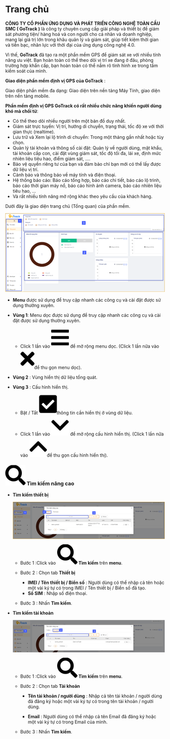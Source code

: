 # Trang chủ


**CÔNG TY CỔ PHẦN ỨNG DỤNG VÀ PHÁT TRIỂN CÔNG NGHỆ TOÀN CẦU SMC ( GoTrack )** là công ty chuyên cung cấp giải pháp và thiết bị để giám sát phương tiện/ hàng hoá và con người cho cá nhân và doanh nghiệp, mang lại giá trị lớn trong khâu quản lý và giám sát, giúp tiết kiệm thời gian và tiền bạc, nhân lực với thời đại của ứng dụng công nghệ 4.0.

Vì thế, **GoTrack** đã tạo ra một phần mềm GPS để giám sát xe với nhiều tính năng ưu việt. Bạn hoàn toàn có thể theo dõi vị trí xe đang ở đâu, phòng trường hợp khẩn cấp, bạn hoàn toàn có thể nắm rõ tình hình xe trong tầm kiểm soát của mình.

**Giao diện phần mềm định vị GPS của GoTrack** :

Giao diện phần mềm đa dạng: Giao diện trên nền tảng Máy Tính, giao diện trên nền tảng mobile.

**Phần mềm định vị GPS GoTrack có rất nhiều chức năng khiến người dùng khó mà chối từ**:
- Có thể theo dõi nhiều người trên một bản đồ duy nhất.
- Giám sát trực tuyến: Vị trí, hướng di chuyển, trạng thái, tốc độ xe với thời gian thực (realtime).
- Lưu trữ và Xem lại lộ trình di chuyển: Trong một tháng gần nhất hoặc tùy chọn.
- Quản lý tài khoản và thông số cài đặt: Quản lý về người dùng, mật khẩu, tài khoản cấp con, cài đặt vùng giám sát, tốc độ tối đa, lái xe, định mức nhiên liệu tiêu hao, điểm giám sát, ....
- Bảo vệ quyền riêng tư của bạn và đảm bảo chỉ bạn mới có thể lấy được dữ liệu vị trí.
- Cảnh báo và thông báo về máy tính và điện thoại.
- Hệ thống báo cáo: Báo cáo tổng hợp, báo cáo chi tiết, báo cáo lộ trình, báo cáo thời gian máy nổ, báo cáo hình ảnh camera, báo cáo nhiên liệu tiêu hao, ...
-  Và rất nhiều tính năng mở rộng khác theo yêu cầu của khách hàng.

Dưới đây là giao diện trang chủ (Tổng quan) của phần mềm.

<span style="display:block;text-align:left">![active device ](/docs/assets/images/web-interface/Home-page.png)

* **Menu** được sử dụng để truy cập nhanh các công cụ và cài đặt được sử dụng thường xuyên.

- **Vùng 1**: Menu dọc được sử dụng để truy cập nhanh các công cụ và cài đặt được sử dụng thường xuyên.
    * Click 1 lần vào <span class="icon-left svg-filter-tick">![Ok](/docs/assets/images/web-interface/icon/SVG/bars.svg) để mở rộng menu dọc. (Click 1 lần nữa vào <span class="icon-left svg-filter-tick">![Ok](/docs/assets/images/web-interface/icon/SVG/times.svg)để thu gọn menu dọc). 

- **Vùng 2** : Vùng hiển thị dữ liệu tổng quát.

- **Vùng 3** : Cấu hình hiển thị.
    * Bật / Tắt  <span class="icon-left svg-filter-tick">![Ok](/docs/assets/images/web-interface/icon/SVG/check-square1.svg)thông tin cần hiển thị ở vùng dữ liệu.
    * Click 1 lần vào <span class="icon-left svg-filter-search">![Ok](/docs/assets/images/web-interface/icon/SVG/chevron-down.svg) để mở rộng cấu hình hiển thị. (Click 1 lần nữa vào <span class="icon-left svg-filter-search">![Ok](/docs/assets/images/web-interface/icon/SVG/chevron-up.svg)để thu gọn cấu hình hiển thị). 


### <span class="icon-left svg-filter-tick">![Ok](/docs/assets/images/web-interface/icon/SVG/search.svg) Tìm kiếm nâng cao



* **Tìm kiếm thiết bị**

    <span style="display:block;text-align:left">![active device ](/docs/assets/images/web-interface/search-device.png)

    * Bước 1 :Click vào <span class="icon-left svg-filter-tick">![Ok](/docs/assets/images/web-interface/icon/SVG/search.svg)  **Tìm kiếm** trên **menu**.

    * Bước 2 : Chọn tab **Thiết bị** 
        * **IMEI / Tên thiết bị / Biển số** : Người dùng có thể nhập cả tên hoặc một vài ký tự có trong IMEI / Tên thiết bị / Biển số đã tạo.
        * **Số SIM** : Nhập số điện thoại.

    * Bước 3 : Nhấn **Tìm kiếm**.

* **Tìm kiếm tài khoản** 
    
    <span style="display:block;text-align:left">![active device ](/docs/assets/images/web-interface/search-user.png)

    * Bước 1 :Click vào  <span class="icon-left svg-filter-tick">![Ok](/docs/assets/images/web-interface/icon/SVG/search.svg) **Tìm kiếm** trên **menu**.

    * Bước 2 : Chọn tab **Tài khoản** 

        * **Tên tài khoản / người dùng** : Nhập cả tên tài khoản / người dùng đã đăng ký  hoặc một vài ký tự có trong tên tài khoản / người dùng. 

        * **Email** : Người dùng có thể nhập cả tên Email đã đăng ký hoặc một vài ký tự có trong Email của mình.
        
    * Bước 3 : Nhấn **Tìm kiếm**.
    

    

















